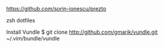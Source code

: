 
https://github.com/sorin-ionescu/prezto

zsh dotfiles


Install Vundle
$ git clone http://github.com/gmarik/vundle.git ~/.vim/bundle/vundle
